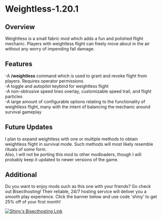 # Weightless-1.20.1

## Overview
Weightless is a small fabric mod which adds a fun and polished flight mechanic. Players with weightless flight can freely move about in the air without any worry of impending fall damage.

## Features
-A **/weightless** command which is used to grant and revoke flight from players. Requires operator permissions  
-A toggle and autopilot keybind for weightless flight  
-A non-obtrusive speed lines overlay, customizable speed trail, and flight particles  
-A large amount of configurable options relating to the functionality of weightless flight, many with the intent of balancing the mechanic around survival gameplay

## Future Updates
I plan to expand weightless with one or multiple methods to obtain weightless flight in survival mode. Such methods will most likely resemble rituals of some form.  
Also, I will not be porting this mod to other modloaders, though I will probably keep it updated to newer versions of the game.

## Additional
Do you want to enjoy mods such as this one with your friends? Go check out Bisecthosting! Their reliable, 24/7 hosting service will deliver you a smooth play experience. Click the banner below and use code 'shiny' to get 25% off of your first month!

[![Shiny's Bisecthosting Link](https://www.bisecthosting.com/partners/custom-banners/44fb594f-f7ee-4c9f-9a05-cc099a126e6b.webp)](https://bisecthosting.com/shiny)
